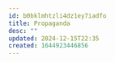 ```yaml
---
id: b0bklmhtzli4dz1ey7iadfo
title: Propaganda
desc: ""
updated: 2024-12-15T22:35
created: 1644923446856
---
```


